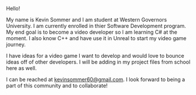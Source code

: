 Hello!

My name is Kevin Sommer and I am student at Western Governors University. I am currently enrolled in thier Software Development program. My end goal is to become a video 
developer so I am learning C# at the moment. I also know C++ and have use it in Unreal to start my video game journey.

I have ideas for a video game I want to develop and would love to bounce ideas off of other developers. I will be adding in my project files from school here as well.

I can be reached at kevinsommer60@gmail.com. I look forward to being a part of this community and to collaborate! 

<!---
ksommer60/ksommer60 is a ✨ special ✨ repository because its `README.md` (this file) appears on your GitHub profile.
You can click the Preview link to take a look at your changes.
--->
